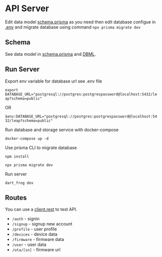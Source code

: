 # API Server

Edit data model [schema.prisma](/server/prisma/schema.prisma) as you need then edit database configue in [.env](/server/.env) and migrate database using command `npx prisma migrate dev`

## Schema

See data model in [schema.prisma](/server/prisma/schema.prisma) and [DBML](/server/prisma/dbml/schema.dbml).

## Run Server

Export env variable for database url see .env file

`export DATABASE_URL="postgresql://postgres:postgrespassword@localhost:5432/leap?schema=public"`

OR

`$env:DATABASE_URL="postgresql://postgres:postgrespassword@localhost:5432/leap?schema=public"`

Run database and storage service with docker-compose

`docker-compose up -d`

Use prisma CLI to migrate database

`npm install`

`npx prisma migrate dev`

Run server

`dart_frog dev`

## Routes

You can use a [client.rest](/server/client.rest) to test API.

- `/auth` - signin
- `/signup` - signup new account
- `/profile` - user profile
- `/devices` - device data
- `/firmware` - firmware data
- `/user` - user data
- `/ota/[sn]` - firmware url
